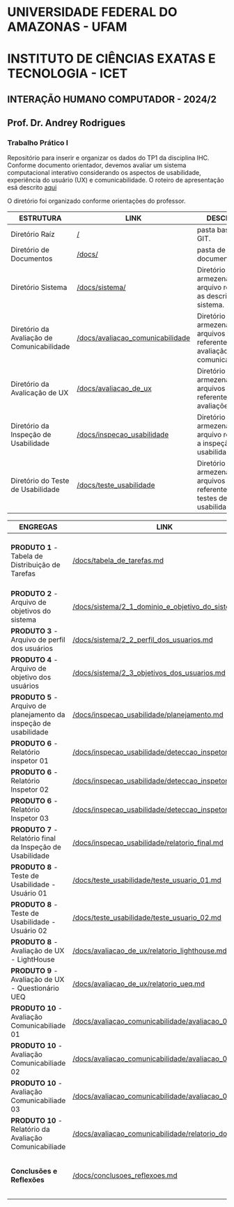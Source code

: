 # UNIVERSIDADE FEDERAL DO AMAZONAS - UFAM
# INSTITUTO DE CIÊNCIAS EXATAS E TECNOLOGIA - ICET
## INTERAÇÃO HUMANO COMPUTADOR - 2024/2
## Prof. Dr. Andrey Rodrigues
### Trabalho Prático I

Repositório para inserir e organizar os dados do TP1 da disciplina IHC.
Conforme documento orientador, devemos avaliar um sistema computacional interativo considerando os aspectos de usabilidade, 
experiência do usuário (UX) e comunicabilidade.
O roteiro de apresentação esá descrito [aqui]()



O diretório foi organizado conforme orientações do professor.

| **ESTRUTURA**                                    | **LINK** | **DESCRIÇÃO** |
| ---                                              | ---      | ---           |
| Diretório Raíz                                   | [/](https://github.com/alexandreggoncalves/IHC_2024_2_prof_Andrey) | pasta base no GIT. |
| Diretório de Documentos                          | [/docs/](https://github.com/alexandreggoncalves/IHC_2024_2_prof_Andrey/tree/main/docs) | pasta de documentos. |
| Diretório Sistema                                | [/docs/sistema/](https://github.com/alexandreggoncalves/IHC_2024_2_prof_Andrey/tree/main/docs/sistema) | Diretório para armezenar arquivo referente as descrições do sistema. |
| Diretório da Avaliação de Comunicabilidade       | [/docs/avaliacao_comunicabilidade](https://github.com/alexandreggoncalves/IHC_2024_2_prof_Andrey/tree/main/docs/avaliacao_comunicabilidade) | Diretório para armezenar arquivos referente a avaliação de comunicabilidade. |
| Diretório da Avalicação de UX                    | [/docs/avaliacao_de_ux](https://github.com/alexandreggoncalves/IHC_2024_2_prof_Andrey/tree/main/docs/avaliacao_de_ux) | Diretório para armezenar arquivos referente as avaliações de UX. |
| Diretório da Inspeção de Usabilidade             | [/docs/inspecao_usabilidade](https://github.com/alexandreggoncalves/IHC_2024_2_prof_Andrey/tree/main/docs/inspecao_usabilidade) | Diretório para armezenar arquivo referente a inspeção de usabilidade. |
| Diretório do Teste de Usabilidade                | [/docs/teste_usabilidade](https://github.com/alexandreggoncalves/IHC_2024_2_prof_Andrey/tree/main/docs/teste_usabilidade) | Diretório para armezenar arquivos referente aos testes de usabilidade. |

| **ENGREGAS**                                                       | **LINK** | **DESCRIÇÃO** |
| ---                                                                | ---      | ---           |
| **PRODUTO 1** - Tabela de Distribuição de Tarefas                  | [/docs/tabela_de_tarefas.md](https://github.com/alexandreggoncalves/IHC_2024_2_prof_Andrey/blob/main/docs/tabela_de_tarefas.md) | Tabela que descreve o que cada integrante realizou e o tempo no trabalho TP1. |
| **PRODUTO 2** - Arquivo de objetivos do sistema                    | [/docs/sistema/2_1_dominio_e_objetivo_do_sistema.md](https://github.com/alexandreggoncalves/IHC_2024_2_prof_Andrey/blob/main/docs/sistema/2_1_dominio_e_objetivo_do_sistema.md) | Objetos do sistema. |
| **PRODUTO 3** - Arquivo de perfil dos usuários                     | [/docs/sistema/2_2_perfil_dos_usuarios.md](https://github.com/alexandreggoncalves/IHC_2024_2_prof_Andrey/blob/main/docs/sistema/2_2_perfil_dos_usuarios.md) | Perfil dos usuários que serão avaliados. |
| **PRODUTO 4** - Arquivo de objetivo dos usuários                   | [/docs/sistema/2_3_objetivos_dos_usuarios.md](https://github.com/alexandreggoncalves/IHC_2024_2_prof_Andrey/blob/main/docs/sistema/2_3_objetivos_dos_usuarios.md) | Objetivo dos usuários no avaliados. |
| **PRODUTO 5** - Arquivo de planejamento da inspeção de usabilidade | [/docs/inspecao_usabilidade/planejamento.md](https://github.com/alexandreggoncalves/IHC_2024_2_prof_Andrey/blob/main/docs/inspecao_usabilidade/planejamento.md) | Planejamento da inspeção de usabilidade. |
| **PRODUTO 6** - Relatório inspetor 01                              | [/docs/inspecao_usabilidade/deteccao_inspetor_01.md](https://github.com/alexandreggoncalves/IHC_2024_2_prof_Andrey/blob/main/docs/inspecao_usabilidade/deteccao_inspetor_01.md) | Relatório de inspeção. |
| **PRODUTO 6** - Relatório Inspetor 02                              | [/docs/inspecao_usabilidade/deteccao_inspetor_02.md](https://github.com/alexandreggoncalves/IHC_2024_2_prof_Andrey/blob/main/docs/inspecao_usabilidade/deteccao_inspetor_02.md) | Relatório de inspeção. |
| **PRODUTO 6** - Relatório Inspetor 03                              | [/docs/inspecao_usabilidade/deteccao_inspetor_03.md](https://github.com/alexandreggoncalves/IHC_2024_2_prof_Andrey/blob/main/docs/inspecao_usabilidade/deteccao_inspetor_03.md) | Relatório de inspeção. |
| **PRODUTO 7** - Relatório final da Inspeção de Usabilidade         | [/docs/inspecao_usabilidade/relatorio_final.md](https://github.com/alexandreggoncalves/IHC_2024_2_prof_Andrey/blob/main/docs/inspecao_usabilidade/relatorio_final.md) | Relatório final da Inspeção de Usabilidade. |
| **PRODUTO 8** - Teste de Usabilidade - Usuário 01                  | [/docs/teste_usabilidade/teste_usuario_01.md](https://github.com/alexandreggoncalves/IHC_2024_2_prof_Andrey/blob/main/docs/teste_usabilidade/teste_usuario_01.md) | Teste de usabilidade aplicado no usuário 01. |
| **PRODUTO 8** - Teste de Usabilidade - Usuário 02                  | [/docs/teste_usabilidade/teste_usuario_02.md](https://github.com/alexandreggoncalves/IHC_2024_2_prof_Andrey/blob/main/docs/teste_usabilidade/teste_usuario_02.md) | Teste de usabilidade aplicado no usuário 02. |
| **PRODUTO 8** - Avaliação de UX - LightHouse                       | [/docs/avaliacao_de_ux/relatorio_lighthouse.md](https://github.com/alexandreggoncalves/IHC_2024_2_prof_Andrey/blob/main/docs/avaliacao_de_ux/relatorio_lighthouse.md) | Avaliação de UX pela ferramenta LightHouse. |
| **PRODUTO 9** - Avaliação de UX - Questionário UEQ                 | [/docs/avaliacao_de_ux/relatorio_ueq.md](https://github.com/alexandreggoncalves/IHC_2024_2_prof_Andrey/blob/main/docs/avaliacao_de_ux/relatorio_ueq.md) | Relatório da aplicação do questionário UEQ. |
| **PRODUTO 10** - Avaliação Comunicabiliade 01                      | [/docs/avaliacao_comunicabilidade/avaliacao_01.md](https://github.com/alexandreggoncalves/IHC_2024_2_prof_Andrey/blob/main/docs/avaliacao_comunicabilidade/avaliacao_01.md) | Avaliação de comunicabilidade - usuário 01. |
| **PRODUTO 10** - Avaliação Comunicabiliade 02                      | [/docs/avaliacao_comunicabilidade/avaliacao_02.md](https://github.com/alexandreggoncalves/IHC_2024_2_prof_Andrey/blob/main/docs/avaliacao_comunicabilidade/avaliacao_02.md) | Avaliação de comunicabilidade - usuário 02. |
| **PRODUTO 10** - Avaliação Comunicabiliade 03                      | [/docs/avaliacao_comunicabilidade/avaliacao_03.md](https://github.com/alexandreggoncalves/IHC_2024_2_prof_Andrey/blob/main/docs/avaliacao_comunicabilidade/avaliacao_03.md) | Avaliação de comunicabilidade - usuário 03. |
| **PRODUTO 10** - Relatório da Avaliação Comunicabiliade            | [/docs/avaliacao_comunicabilidade/relatorio_do_mac.md](https://github.com/alexandreggoncalves/IHC_2024_2_prof_Andrey/blob/main/docs/avaliacao_comunicabilidade/relatorio_do_mac.md) | Relatório final da Avaliação de comunicabilidade. |
| **Conclusões e Reflexões**                                         | [/docs/conclusoes_reflexoes.md](https://github.com/alexandreggoncalves/IHC_2024_2_prof_Andrey/tree/main/docs) | Conclusões e Reflexões infividuais dos integrantes do grupo. |
